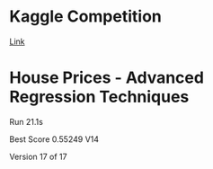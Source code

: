 # Kaggle Competition
<a href='https://www.kaggle.com/code/juliohsu/house-prediction-reg/notebook'>Link</a>
# House Prices - Advanced Regression Techniques

Run
21.1s

Best Score
0.55249 V14

Version 17 of 17
